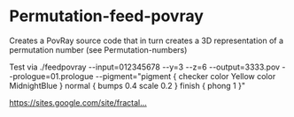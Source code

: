 # Permutation-feed-povray
Creates a PovRay source code that in turn creates a 3D representation of a permutation number (see Permutation-numbers) 

Test via
./feedpovray --input=012345678 --y=3 --z=6 --output=3333.pov --prologue=01.prologue --pigment="pigment { checker color Yellow color MidnightBlue } normal { bumps 0.4 scale 0.2 }  finish { phong 1 }"

https://sites.google.com/site/fractal…
